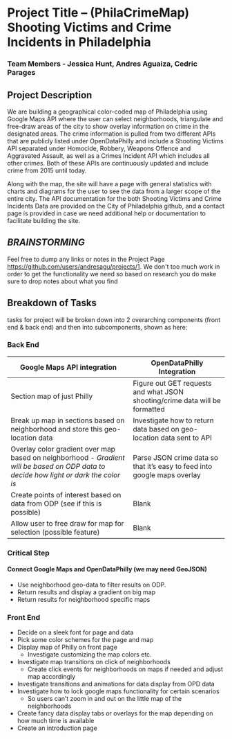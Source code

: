 
# Project Title – (PhilaCrimeMap) Shooting Victims and Crime Incidents in Philadelphia
### Team Members - Jessica Hunt, Andres Aguaiza, Cedric Parages

## Project Description 

We are building a geographical color-coded map of Philadelphia using Google Maps API where the user can select neighborhoods, triangulate and free-draw areas of the city to show overlay information on crime in the designated areas. The crime information is pulled from two different APIs that are publicly listed under OpenDataPhilly and include a Shooting Victims API separated under Homocide, Robbery, Weapons Offence and Aggravated Assault, as well as a Crimes Incident API which includes all other crimes. Both of these APIs are continuously updated and include crime from 2015 until today.

Along with the map, the site will have a page with general statistics with charts and diagrams for the user to see the data from a larger scope of the entire city. The API documentation for the both Shooting Victims and Crime Incidents Data are provided on the City of Philadelphia github, and a contact page is provided in case we need additional help or documentation to facilitate building the site. 

## *BRAINSTORMING*
Feel free to dump any links or notes in the Project Page https://github.com/users/andresagu/projects/1. We don't too much work in order to get the functionality we need so based on research you do make sure to drop notes about what you find 


## Breakdown of Tasks
tasks for project will be broken down into 2 overarching components (front end & back end) and then into subcomponents, shown as here:

### Back End

Google Maps API integration | 	OpenDataPhilly Integration
------------ | -------------
Section map of just Philly  | Figure out GET requests and what JSON shooting/crime data will be formatted
Break up map in sections based on neighborhood and store this geo-location data | Investigate how to return data based on geo-location data sent to API
Overlay color gradient over map based on neighborhood - *Gradient will be based on ODP data to decide how light or dark the color is*| Parse JSON crime data so that it’s easy to feed into google maps overlay
Create points of interest based on data from ODP (see if this is possible)  | Blank
Allow user to free draw for map for selection (possible feature) | Blank


### Critical Step
#### 	Connect Google Maps and OpenDataPhilly (we may need GeoJSON)
* Use neighborhood geo-data to filter results on ODP.
*	Return results and display a gradient on big map
*	Return results for neighborhood specific maps

### Front End
*	Decide on a sleek font for page and data
*	Pick some color schemes for the page and map
*	Display map of Philly on front page
    * Investigate customizing the map colors etc.
*	Investigate map transitions on click of neighborhoods
    * Create click events for neighborhoods on maps if needed and adjust map accordingly 
*	Investigate transitions and animations for data display from OPD data
*	Investigate how to lock google maps functionality for certain scenarios
    * So users can’t zoom in and out on the little map of the neighborhoods
*	Create fancy data display tabs or overlays for the map depending on how much time is available
*	Create an introduction page


